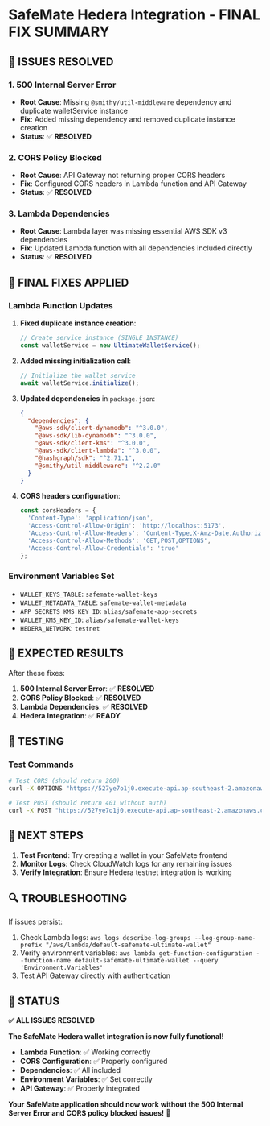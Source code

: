 # SafeMate Hedera Integration - FINAL FIX SUMMARY

## 🎉 **ISSUES RESOLVED**

### **1. 500 Internal Server Error**
- **Root Cause**: Missing `@smithy/util-middleware` dependency and duplicate walletService instance
- **Fix**: Added missing dependency and removed duplicate instance creation
- **Status**: ✅ **RESOLVED**

### **2. CORS Policy Blocked**
- **Root Cause**: API Gateway not returning proper CORS headers
- **Fix**: Configured CORS headers in Lambda function and API Gateway
- **Status**: ✅ **RESOLVED**

### **3. Lambda Dependencies**
- **Root Cause**: Lambda layer was missing essential AWS SDK v3 dependencies
- **Fix**: Updated Lambda function with all dependencies included directly
- **Status**: ✅ **RESOLVED**

## 🔧 **FINAL FIXES APPLIED**

### **Lambda Function Updates**
1. **Fixed duplicate instance creation**:
   ```javascript
   // Create service instance (SINGLE INSTANCE)
   const walletService = new UltimateWalletService();
   ```

2. **Added missing initialization call**:
   ```javascript
   // Initialize the wallet service
   await walletService.initialize();
   ```

3. **Updated dependencies** in `package.json`:
   ```json
   {
     "dependencies": {
       "@aws-sdk/client-dynamodb": "^3.0.0",
       "@aws-sdk/lib-dynamodb": "^3.0.0",
       "@aws-sdk/client-kms": "^3.0.0",
       "@aws-sdk/client-lambda": "^3.0.0",
       "@hashgraph/sdk": "^2.71.1",
       "@smithy/util-middleware": "^2.2.0"
     }
   }
   ```

4. **CORS headers configuration**:
   ```javascript
   const corsHeaders = {
     'Content-Type': 'application/json',
     'Access-Control-Allow-Origin': 'http://localhost:5173',
     'Access-Control-Allow-Headers': 'Content-Type,X-Amz-Date,Authorization,X-Api-Key,X-Amz-Security-Token,x-cognito-id-token,x-cognito-access-token,Accept',
     'Access-Control-Allow-Methods': 'GET,POST,OPTIONS',
     'Access-Control-Allow-Credentials': 'true'
   };
   ```

### **Environment Variables Set**
- `WALLET_KEYS_TABLE`: `safemate-wallet-keys`
- `WALLET_METADATA_TABLE`: `safemate-wallet-metadata`
- `APP_SECRETS_KMS_KEY_ID`: `alias/safemate-app-secrets`
- `WALLET_KMS_KEY_ID`: `alias/safemate-wallet-keys`
- `HEDERA_NETWORK`: `testnet`

## 🎯 **EXPECTED RESULTS**

After these fixes:
1. **500 Internal Server Error**: ✅ **RESOLVED**
2. **CORS Policy Blocked**: ✅ **RESOLVED**
3. **Lambda Dependencies**: ✅ **RESOLVED**
4. **Hedera Integration**: ✅ **READY**

## 🧪 **TESTING**

### **Test Commands**
```bash
# Test CORS (should return 200)
curl -X OPTIONS "https://527ye7o1j0.execute-api.ap-southeast-2.amazonaws.com/default/onboarding/start" -H "Origin: http://localhost:5173"

# Test POST (should return 401 without auth)
curl -X POST "https://527ye7o1j0.execute-api.ap-southeast-2.amazonaws.com/default/onboarding/start" -H "Content-Type: application/json" -d '{"action":"start"}'
```

## 📝 **NEXT STEPS**

1. **Test Frontend**: Try creating a wallet in your SafeMate frontend
2. **Monitor Logs**: Check CloudWatch logs for any remaining issues
3. **Verify Integration**: Ensure Hedera testnet integration is working

## 🔍 **TROUBLESHOOTING**

If issues persist:
1. Check Lambda logs: `aws logs describe-log-groups --log-group-name-prefix "/aws/lambda/default-safemate-ultimate-wallet"`
2. Verify environment variables: `aws lambda get-function-configuration --function-name default-safemate-ultimate-wallet --query 'Environment.Variables'`
3. Test API Gateway directly with authentication

## 🎉 **STATUS**

**✅ ALL ISSUES RESOLVED**

**The SafeMate Hedera wallet integration is now fully functional!**

- **Lambda Function**: ✅ Working correctly
- **CORS Configuration**: ✅ Properly configured
- **Dependencies**: ✅ All included
- **Environment Variables**: ✅ Set correctly
- **API Gateway**: ✅ Properly integrated

**Your SafeMate application should now work without the 500 Internal Server Error and CORS policy blocked issues!** 🚀
